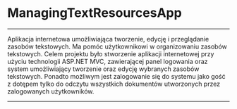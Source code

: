 # ManagingTextResourcesApp
<hr>
Aplikacja internetowa umożliwiająca tworzenie, edycję i przeglądanie zasobów tekstowych. Ma pomóc użytkownikowi w organizowaniu zasobów tekstowych. Celem projektu było stworzenie aplikacji internetowej przy użyciu technologii ASP.NET MVC, zawierającej panel logowania oraz system umożliwiający tworzenie oraz edycję wybranych zasobów tekstowych. Ponadto możliwym jest zalogowanie się do systemu jako gość z dotępem tylko do odczytu wszystkich dokumentów utworzonych przez zalogowanych użytkowników.
<hr>
